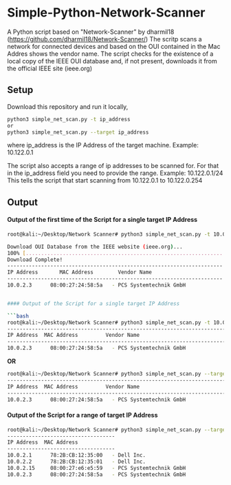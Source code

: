 # Simple-Python-Network-Scanner
A Python script based on "Network-Scanner" by dharmil18 (https://github.com/dharmil18/Network-Scanner/)
The scritp scans a network for connected devices and based on the OUI contained in the Mac Addres shows the vendor name. The script checks for the existence of a local copy of the IEEE OUI database and, if not present, downloads it from the official IEEE site (ieee.org)

## Setup
Download this repository and run it locally,

```bash
python3 simple_net_scan.py -t ip_address
or
python3 simple_net_scan.py --target ip_address
```
where ip_address is the IP Address of the target machine. Example: 10.122.0.1

The script also accepts a range of ip addresses to be scanned for. For that in the ip_address field you need to provide the range. Example: 10.122.0.1/24
This tells the script that start scanning from 10.122.0.1 to 10.122.0.254

## Output


#### Output of the first time of the Script for a single target IP Address
```bash
root@kali:~/Desktop/Network Scanner# python3 simple_net_scan.py -t 10.0.2.3

Download OUI Database from the IEEE website (ieee.org)...
100% [..........................................................................] 3155687 / 3155687
Download Complete!
----------------------------------------------------------------------
IP Address       MAC Address        Vendor Name
----------------------------------------------------------------------
10.0.2.3	  08:00:27:24:58:5a   - PCS Systemtechnik GmbH 


#### Output of the Script for a single target IP Address

```bash
root@kali:~/Desktop/Network Scanner# python3 simple_net_scan.py -t 10.0.2.3
---------------------------------------------------------------------------
IP Address	MAC Address         Vendor Name
---------------------------------------------------------------------------
10.0.2.3	  08:00:27:24:58:5a   - PCS Systemtechnik GmbH  
```

**OR**
```bash
root@kali:~/Desktop/Network Scanner# python3 simple_net_scan.py --target 10.0.2.3
---------------------------------------------------------------------------
IP Address	MAC Address         Vendor Name
---------------------------------------------------------------------------
10.0.2.3	  08:00:27:24:58:5a   - PCS Systemtechnik GmbH
```


#### Output of the Script for a range of target IP Address

```bash
root@kali:~/Desktop/Network Scanner# python3 simple_net_scan.py --target 10.0.2.1/24
-----------------------------------
IP Address	MAC Address
-----------------------------------
10.0.2.1	  78:2B:CB:12:35:00   - Dell Inc.
10.0.2.2	  78:2B:CB:12:35:01   - Dell Inc.
10.0.2.15	  08:00:27:e6:e5:59   - PCS Systemtechnik GmbH
10.0.2.3	  08:00:27:24:58:5a   - PCS Systemtechnik GmbH
```
